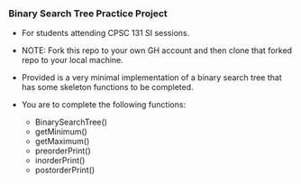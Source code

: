 ### Binary Search Tree Practice Project
* For students attending CPSC 131 SI sessions.
* NOTE: Fork this repo to your own GH account and then clone that forked repo to your local machine.

* Provided is a very minimal implementation of a binary search tree that has some skeleton functions to be completed.
* You are to complete the following functions:
    * BinarySearchTree()
    * getMinimum()
    * getMaximum()
    * preorderPrint()
    * inorderPrint()
    * postorderPrint()
